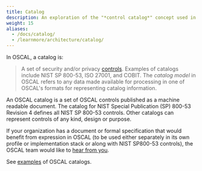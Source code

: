 ```yaml
---
title: Catalog
description: An exploration of the "*control catalog*" concept used in OSCAL.
weight: 15
aliases:
  - /docs/catalog/
  - /learnmore/architecture/catalog/
---
```


In OSCAL, a catalog is:

> A set of security and/or privacy [controls](../control/). Examples of catalogs include NIST SP 800-53, ISO 27001, and COBIT. The *catalog model* in OSCAL refers to any data made available for processing in one of OSCAL's formats for representing catalog information.

An OSCAL catalog is a set of OSCAL controls published as a machine readable document. The catalog for NIST Special Publication (SP) 800-53 Revision 4 defines all NIST SP 800-53 controls. Other catalogs can represent controls of any kind, design or purpose.

If your organization has a document or formal specification that would benefit from expression in OSCAL (to be used either separately in its own profile or implementation stack or along with NIST SP800-53 controls), the OSCAL team would like to  [hear from you](mailto:oscal@nist.gov).

See [examples](/documentation/examples/catalog/) of OSCAL catalogs.
